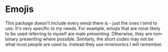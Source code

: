 # Emojis

This package doesn't include every emoji there is - just the ones I tend to use. It's very specific to my needs. For example, emojis that are most likely to be used referring to myself are male presenting. Otherwise, they are non-binary presenting where possible. Similarly, the short codes may not be what most people are used to. Instead they use mnemonics I will remember.
